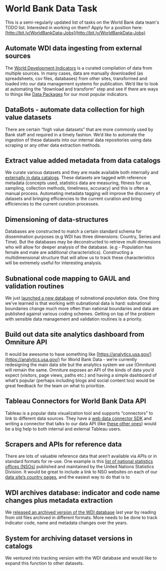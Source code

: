 # World Bank Data Task
This is a semi-regularly updated list of tasks on the World Bank data team's TODO list. Interested in working on them? Apply for a position here: [http://bit.ly/WorldBankData-Jobs](http://bit.ly/WorldBankData-Jobs)  

## Automate WDI data ingesting from external sources
The [World Development Indicators](http://data.worldbank.org/products/wdi) is a curated compilation of data from multiple sources. In many cases, data are manually downloaded (as spreadsheets, csv files, databases) from other sites, transformed and loaded into our data management systems for publication. We’d like to look at automating the “download and transform” step and see if there are ways to things like [Data Packages](http://dataprotocols.org/data-packages/) for our most popular indicators.

## DataBots - automate data collection for high value datasets
There are certain “high value datasets” that are more commonly used by Bank staff and  required in a timely fashion. We’d like to automate the ingestion of these datasets into our internal data repositories using data scraping or any other data extraction methods. 

## Extract value added metadata from data catalogs
We curate various datasets and they are made available both internally and [externally in data catalogs](http://datacatalog.worldbank.org/). These datasets are tagged with reference metadata (concepts used, statistics data are  measuring, fitness for use, sampling, collection methods, timeliness, accuracy) and this is often a manual process. Automating metadata tagging will improve the discovery of datasets and bringing efficiencies to the current curation and bring efficiencies to the current curation processes. 

## Dimensioning of data-structures
Databases are constructed to match a certain standard schema for dissemination purposes (e.g WDI has three dimensions: Country, Series and Time). But the databases may be deconstructed to retrieve multi dimensions who will allow for deeper analysis of the database. (e.g - Population has female and male are additional characteristics). Constructing a multidimensional structure that will allow us to track these characteristics will be extremely useful for interesting analysis. 

## Subnational code mapping to GAUL and validation routines
We just [launched a new database](http://blogs.worldbank.org/opendata/new-time-series-global-subnational-population-estimates-launched) of subnational population data. One thing we’ve learned is that working with subnational data is hard: subnational boundaries change much more often than national boundaries and data are published against various coding schemes. Getting on top of the problem with sensible data management and validation routines is a priority.

## Build out data site analytics dashboard from Omniture API
It would be awesome to have something like [https://analytics.usa.gov/](https://analytics.usa.gov/) for World Bank Data - we’re currently redesigning the main data site but the analytics system we use (Omniture) will remain the same. Omniture exposes an API of the kinds of data you’d expect (visitors, page views, paths etc.) and having a simple dashboard of what’s popular (perhaps including blogs and social content too) would be great feedback for the team on what to prioritize. 

## Tableau Connectors for World Bank Data API
Tableau is a popular data visualization tool and supports “connectors” to link to different data sources. They have a [web data connector SDK](https://onlinehelp.tableau.com/current/api/wdc/en-us/help.htm) and writing a connector that talks to our data API (like [these other ones](https://community.tableau.com/thread/178865)) would be a big help to both internal and external Tableau users. 

## Scrapers and APIs for reference data
There are lots of valuable reference data that aren’t available via APIs or in standard formats for re-use. One example is this [list of national statistics offices (NSOs)](http://unstats.un.org/unsd/methods/inter-natlinks/sd_natstat.asp) published and maintained by the United Nations Statistics Division. It would be great to include a link to NSO websites on each of our [data site’s country pages](http://data.worldbank.org/country), and the easiest way to do that is to

## WDI archives database: indicator and code name changes plus metadata extraction
We [released an archived version of the WDI database](http://blogs.worldbank.org/opendata/2015-year-data-time-travel) last year by reading from old files archived in different formats. More needs to be done to track indicator code, name and metadata changes over the years. 

## System for archiving dataset versions in catalogs
We ventured into tracking version with the WDI database and would like to expand this function to other datasets. 

